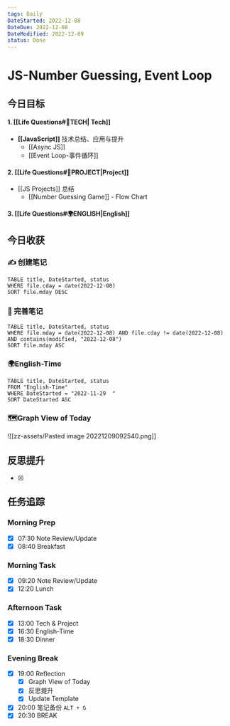 ```yaml
---
tags: Daily
DateStarted: 2022-12-08
DateDue: 2022-12-08
DateModified: 2022-12-09
status: Done
---
```


# JS-Number Guessing, Event Loop

## 今日目标

#### 1. [[Life Questions#🚀TECH| Tech]]

- **[[JavaScript]]** 技术总结、应用与提升
  - [[Async JS]]
  - [[Event Loop-事件循环]]

#### 2. [[Life Questions#🚀PROJECT|Project]]

- [[JS Projects]] 总结
  - [[Number Guessing Game]] - Flow Chart

#### 3. [[Life Questions#🌍ENGLISH|English]]

## 今日收获

### ✍️ 创建笔记

```dataview
TABLE title, DateStarted, status
WHERE file.cday = date(2022-12-08)
SORT file.mday DESC
```

### 📝 完善笔记

```dataview
TABLE title, DateStarted, status
WHERE file.mday = date(2022-12-08) AND file.cday != date(2022-12-08) AND contains(modified, "2022-12-08")
SORT file.mday ASC
```

### 🌍English-Time

```dataview
TABLE title, DateStarted, status
FROM "English-Time"
WHERE DateStarted = "2022-11-29  "
SORT DateStarted ASC
```

### 🗺️Graph View of Today

![[zz-assets/Pasted image 20221209092540.png]]

## 反思提升

- [x]

## 任务追踪

### Morning Prep

- [x] 07:30 Note Review/Update
- [x] 08:40 Breakfast

### Morning Task

- [x] 09:20 Note Review/Update
- [x] 12:20 Lunch

### Afternoon Task

- [x] 13:00 Tech & Project
- [x] 16:30 English-Time
- [x] 18:30 Dinner

### Evening Break

- [x] 19:00 Reflection
  - [x] Graph View of Today
  - [x] 反思提升
  - [x] Update Template
- [x] 20:00 笔记备份 `ALT + G`
- [x] 20:30 BREAK
